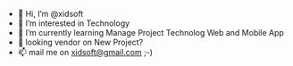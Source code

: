 - 👋 Hi, I’m @xidsoft
- 👀 I’m interested in Technology
- 🌱 I’m currently learning Manage Project Technolog Web and Mobile App
- 💞️ looking vendor on New Project?
- 📫 mail me on xidsoft@gmail.com ;-)

<!---
xidsoft/xidsoft is a ✨ special ✨ repository because its `README.md` (this file) appears on your GitHub profile.
You can click the Preview link to take a look at your changes.
--->
